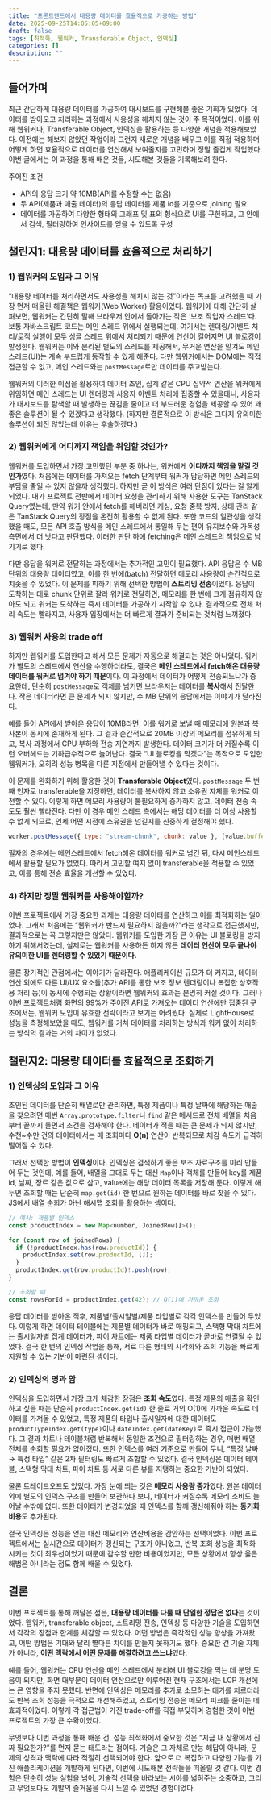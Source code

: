```yaml
---
title: "프론트엔드에서 대용량 데이터를 효율적으로 가공하는 방법"
date: 2025-09-25T14:05:05+09:00
draft: false
tags: [최적화, 웹워커, Transferable Object, 인덱싱]
categories: []
description: ""
---
```


## 들어가며

최근 간단하게 대용량 데이터를 가공하여 대시보드를 구현해볼 좋은 기회가 있었다. 데이터를 받아오고 처리하는 과정에서 사용성을 해치지 않는 것이 주 목적이었다. 이를 위해 웹워커나, Transferable Object, 인덱싱을 활용하는 등 다양한 개념을 적용해보았다. 이전에는 해보지 않았던 작업이라 그런지 새로운 개념을 배우고 이를 직접 적용하며 어떻게 하면 효율적으로 데이터를 연산해서 보여줄지를 고민하며 정말 즐겁게 작업했다. 이번 글에서는 이 과정을 통해 배운 것들, 시도해본 것들을 기록해보려 한다.

주어진 조건

- API의 응답 크기 약 10MB(API를 수정할 수는 없음)
- 두 API(제품과 매출 데이터)의 응답 데이터를 제품 id를 기준으로 joining 필요
- 데이터를 가공하여 다양한 형태의 그래프 및 표의 형식으로 UI를 구현하고, 그 안에서 검색, 필터링하여 인사이트를 얻을 수 있도록 구성

## 챌린지1: 대용량 데이터를 효율적으로 처리하기

### 1) 웹워커의 도입과 그 이유

“대용량 데이터를 처리하면서도 사용성을 해치지 않는 것”이라는 목표를 고려했을 때 가장 먼저 떠올린 해결책은 웹워커(Web Worker) 활용이었다. 웹워커에 대해 간단히 살펴보면, 웹워커는 간단히 말해 브라우저 안에서 돌아가는 작은 ‘보조 작업자 스레드’다. 보통 자바스크립트 코드는 메인 스레드 위에서 실행되는데, 여기서는 렌더링/이벤트 처리/로직 실행이 모두 싱글 스레드 위에서 처리되기 때문에 연산이 길어지면 UI 블로킹이 발생한다. 웹워커는 이와 분리된 별도의 스레드를 제공해서, 무거운 연산을 맡겨도 메인 스레드(UI)는 계속 부드럽게 동작할 수 있게 해준다. 다만 웹워커에서는 DOM에는 직접 접근할 수 없고, 메인 스레드와는 `postMessage`로만 데이터를 주고받는다.

웹워커의 이러한 이점을 활용하여 데이터 조인, 집계 같은 CPU 집약적 연산을 워커에게 위임하면 메인 스레드는 UI 렌더링과 사용자 이벤트 처리에 집중할 수 있을테니, 사용자가 대시보드를 탐색할 때 발생하는 끊김을 줄이고 더 부드러운 경험을 제공할 수 있어 꽤 좋은 솔루션이 될 수 있겠다고 생각했다. (하지만 결론적으로 이 방식은 그다지 유의미한 솔루션이 되진 않았는데 이유는 후술하겠다.)

### 2) 웹워커에게 어디까지 책임을 위임할 것인가?

웹워커를 도입하면서 가장 고민했던 부분 중 하나는, 워커에게 **어디까지 책임을 맡길 것인가**였다. 처음에는 데이터를 가져오는 fetch 단계부터 워커가 담당하면 메인 스레드의 부담을 줄일 수 있지 않을까 생각했다. 하지만 곧 이 방식은 여러 단점이 있다는 걸 알게 되었다. 내가 프로젝트 전반에서 데이터 요청을 관리하기 위해 사용한 도구는 TanStack Query였는데, 만약 워커 안에서 fetch를 해버리면 캐싱, 요청 중복 방지, 상태 관리 같은 TanStack Query의 장점을 온전히 활용할 수 없게 된다. 또한 코드의 일관성을 생각했을 때도, 모든 API 호출 방식을 메인 스레드에서 통일해 두는 편이 유지보수와 가독성 측면에서 더 낫다고 판단했다. 이러한 판단 하에 fetching은 메인 스레드의 책임으로 남기기로 했다.

다만 응답을 워커로 전달하는 과정에서는 추가적인 고민이 필요했다. API 응답은 수 MB 단위의 대용량 데이터였고, 이를 한 번에(batch) 전달하면 메모리 사용량이 순간적으로 치솟을 수 있었다. 이 문제를 피하기 위해 선택한 방법이 **스트리밍 전송**이었다. 응답이 도착하는 대로 chunk 단위로 잘라 워커로 전달하면, 메모리를 한 번에 크게 점유하지 않아도 되고 워커는 도착하는 즉시 데이터를 가공하기 시작할 수 있다. 결과적으로 전체 처리 속도는 빨라지고, 사용자 입장에서는 더 빠르게 결과가 준비되는 것처럼 느껴졌다.

### 3) 웹워커 사용의 trade off

하지만 웹워커를 도입한다고 해서 모든 문제가 자동으로 해결되는 것은 아니었다. 워커가 별도의 스레드에서 연산을 수행하더라도, 결국은 **메인 스레드에서 fetch해온 대용량 데이터를 워커로 넘겨야 하기 때문**이다. 이 과정에서 데이터가 어떻게 전송되느냐가 중요한데, 단순히 `postMessage`로 객체를 넘기면 브라우저는 데이터를 **복사**해서 전달한다. 작은 데이터라면 큰 문제가 되지 않지만, 수 MB 단위의 응답에서는 이야기가 달라진다.

예를 들어 API에서 받아온 응답이 10MB라면, 이를 워커로 보낼 때 메모리에 원본과 복사본이 동시에 존재하게 된다. 그 결과 순간적으로 20MB 이상의 메모리를 점유하게 되고, 복사 과정에서 CPU 부하와 전송 지연까지 발생한다. 데이터 크기가 더 커질수록 이런 오버헤드는 기하급수적으로 늘어난다. 결국 “UI 블로킹을 막겠다”는 목적으로 도입한 웹워커가, 오히려 성능 병목을 다른 지점에서 만들어낼 수 있다는 것이다.

이 문제를 완화하기 위해 활용한 것이 **Transferable Object**였다. `postMessage` 두 번째 인자로 transferable을 지정하면, 데이터를 복사하지 않고 소유권 자체를 워커로 이전할 수 있다. 이렇게 하면 메모리 사용량이 불필요하게 증가하지 않고, 데이터 전송 속도도 훨씬 빨라진다. 다만 이 경우 메인 스레드 측에서는 해당 데이터를 더 이상 사용할 수 없게 되므로, 언제 어떤 시점에 소유권을 넘길지를 신중하게 결정해야 했다.

```jsx
worker.postMessage({ type: "stream-chunk", chunk: value }, [value.buffer]);
```

필자의 경우에는 메인스레드에서 fetch해온 데이터를 워커로 넘긴 뒤, 다시 메인스레드에서 활용할 필요가 없었다. 따라서 고민할 여지 없이 transferable을 적용할 수 있었고, 이를 통해 전송 효율을 개선할 수 있었다.

### 4) 하지만 정말 웹워커를 사용해야할까?

이번 프로젝트에서 가장 중요한 과제는 대용량 데이터를 연산하고 이를 최적화하는 일이었다. 그래서 처음에는 “웹워커가 반드시 필요하지 않을까?”라는 생각으로 접근했지만, 결과적으로는 꼭 그렇지만은 않았다. 웹워커를 도입한 가장 큰 이유는 UI 블로킹을 방지하기 위해서였는데, 실제로는 웹워커를 사용하든 하지 않든 **데이터 연산이 모두 끝나야 유의미한 UI를 렌더링할 수 있었기 때문이다.**

물론 장기적인 관점에서는 이야기가 달라진다. 애플리케이션 규모가 더 커지고, 데이터 연산 외에도 다른 UI/UX 요소들(추가 API를 통한 보조 정보 렌더링이나 복잡한 상호작용 처리 등)이 동시에 수행되는 상황이라면 웹워커의 효과는 분명히 커질 것이다. 그러나 이번 프로젝트처럼 화면의 99%가 주어진 API로 가져오는 데이터 연산에만 집중된 구조에서는, 웹워커 도입이 유효한 전략이라고 보기는 어려웠다. 실제로 LightHouse로 성능을 측정해보았을 때도, 웹워커를 거쳐 데이터를 처리하는 방식과 워커 없이 처리하는 방식의 결과는 거의 차이가 없었다.

## 챌린지2: 대용량 데이터를 효율적으로 조회하기

### 1) 인덱싱의 도입과 그 이유

조인된 데이터를 단순히 배열로만 관리하면, 특정 제품이나 특정 날짜에 해당하는 매출을 찾으려면 매번 `Array.prototype.filter`나 `find` 같은 메서드로 전체 배열을 처음부터 끝까지 돌면서 조건을 검사해야 한다. 데이터가 적을 때는 큰 문제가 되지 않지만, 수천~수만 건의 데이터에서는 매 조회마다 **O(n)** 연산이 반복되므로 체감 속도가 급격히 떨어질 수 있다.

그래서 선택한 방법이 **인덱싱**이다. 인덱싱은 검색하기 좋은 보조 자료구조를 미리 만들어 두는 것인데, 예를 들어, 배열을 그대로 두는 대신 `Map`이나 객체를 만들어 key를 제품 id, 날짜, 장르 같은 값으로 삼고, value에는 해당 데이터 목록을 저장해 둔다. 이렇게 해두면 조회할 때는 단순히 `map.get(id)` 한 번으로 원하는 데이터를 바로 찾을 수 있다. JS에서 배열 순회가 아닌 해시맵 조회를 활용하는 셈이다.

```jsx
// 예시: 제품별 인덱스
const productIndex = new Map<number, JoinedRow[]>();

for (const row of joinedRows) {
  if (!productIndex.has(row.productId)) {
    productIndex.set(row.productId, []);
  }
  productIndex.get(row.productId)!.push(row);
}

// 조회할 때
const rowsForId = productIndex.get(42); // O(1)에 가까운 조회

```

응답 데이터를 받아온 직후, 제품별/출시일별/제품 타입별로 각각 인덱스를 만들어 두었다. 이렇게 하면 데이터 테이블에는 제품별 데이터가 바로 매핑되고, 스택형 막대 차트에는 출시일자별 집계 데이터가, 파이 차트에는 제품 타입별 데이터가 곧바로 연결될 수 있었다. 결국 한 번의 인덱싱 작업을 통해, 서로 다른 형태의 시각화와 조회 기능을 빠르게 지원할 수 있는 기반이 마련된 셈이다.

### 2) 인덱싱의 명과 암

인덱싱을 도입하면서 가장 크게 체감한 장점은 **조회 속도**였다. 특정 제품의 매출을 확인하고 싶을 때는 단순히 `productIndex.get(id)` 한 줄로 거의 O(1)에 가까운 속도로 데이터를 가져올 수 있었고, 특정 제품의 타입나 출시일자에 대한 데이터도 `productTypeIndex.get(type)`이나 `dateIndex.get(dateKey)`로 즉시 접근이 가능했다. 그 결과 차트나 테이블처럼 반복해서 동일한 조건으로 필터링하는 경우, 매번 배열 전체를 순회할 필요가 없어졌다. 또한 인덱스를 여러 기준으로 만들어 두니, “특정 날짜 → 특정 타입” 같은 2차 필터링도 빠르게 조합할 수 있었다. 결국 인덱싱은 데이터 테이블, 스택형 막대 차트, 파이 차트 등 서로 다른 뷰를 지탱하는 중요한 기반이 되었다.

물론 트레이드오프도 있었다. 가장 눈에 띄는 것은 **메모리 사용량 증가**였다. 원본 데이터 외에 별도의 인덱스 구조를 만들어 보관하다 보니, 데이터가 커질수록 메모리 소비도 늘어날 수밖에 없다. 또한 데이터가 변경되었을 때 인덱스를 함께 갱신해줘야 하는 **동기화 비용**도 추가된다.

결국 인덱싱은 성능을 얻는 대신 메모리와 연산비용을 감안하는 선택이었다. 이번 프로젝트에서는 실시간으로 데이터가 갱신되는 구조가 아니었고, 반복 조회 성능을 최적화 시키는 것이 최우선이었기 때문에 감수할 만한 비용이었지만, 모든 상황에서 항상 옳은 해법은 아니라는 점도 함께 배울 수 있었다.

## 결론

이번 프로젝트를 통해 깨달은 점은, **대용량 데이터를 다룰 때 단일한 정답은 없다**는 것이었다. 웹워커, transferable object, 스트리밍 전송, 인덱싱 등 다양한 기술을 도입하면서 각각의 장점과 한계를 체감할 수 있었다. 어떤 방법은 즉각적인 성능 향상을 가져왔고, 어떤 방법은 기대와 달리 별다른 차이를 만들지 못하기도 했다. 중요한 건 기술 자체가 아니라, **어떤 맥락에서 어떤 문제를 해결하려고 쓰느냐**였다.

예를 들어, 웹워커는 CPU 연산을 메인 스레드에서 분리해 UI 블로킹을 막는 데 분명 도움이 되지만, 화면 대부분이 데이터 연산으로만 이루어진 현재 구조에서는 LCP 개선에는 큰 영향을 주지 못했다. 반면에 인덱싱은 메모리를 추가로 소모하는 대가를 치르더라도 반복 조회 성능을 극적으로 개선해주었고, 스트리밍 전송은 메모리 피크를 줄이는 데 효과적이었다. 이렇게 각 접근법이 가진 trade-off를 직접 부딪히며 경험한 것이 이번 프로젝트의 가장 큰 수확이었다.

무엇보다 이번 과정을 통해 배운 건, 성능 최적화에서 중요한 것은 “지금 내 상황에서 진짜 필요한가?”를 먼저 묻는 태도라는 점이다. 기술은 그 자체로 만능 해답이 아니라, 문제의 성격과 맥락에 따라 적절히 선택되어야 한다. 앞으로 더 복잡하고 다양한 기능을 가진 애플리케이션을 개발하게 된다면, 이번에 시도해본 전략들을 떠올릴 것 같다. 이번 경험은 단순히 성능 실험을 넘어, 기술적 선택을 바라보는 시야를 넓혀주는 소중하고, 그리고 무엇보다도 개발의 즐거움을 다시 느낄 수 있었던 경험이었다.
